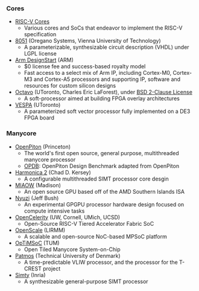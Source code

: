 ### Cores
 - [RISC-V Cores](https://riscv.org/risc-v-cores/)
   - Various cores and SoCs that endeavor to implement the RISC-V specification
 - [8051](https://www.oreganosystems.at/products/ip-cores/8051-ip-core) (Oregano Systems, Vienna University of Technology)
   - A parameterizable, synthesizable circuit description (VHDL) under LGPL license
 - [Arm DesignStart](https://developer.arm.com/ip-products/designstart) (ARM)
   - $0 license fee and success-based royalty model
   - Fast access to a select mix of Arm IP, including Cortex-M0, Cortex-M3 and Cortex-A5 processors and supporting IP, software and resources for custom silicon designs
 - [Octavo](http://fpgacpu.ca/octavo/) (UToronto, Charles Eric LaForest), under [BSD 2-Clause License](https://github.com/laforest/Octavo/blob/master/LICENSE)
   - A soft-processor aimed at building FPGA overlay architectures
 - [VESPA](http://www.eecg.toronto.edu/VESPA/) (UToronto)
   - A parameterized soft vector processor fully implemented on a DE3 FPGA board

### Manycore
 - [OpenPiton](https://github.com/PrincetonUniversity/openpiton) (Princeton)
   - The world's first open source, general purpose, multithreaded manycore processor
   - [OPDB](https://github.com/PrincetonUniversity/OPDB): OpenPiton Design Benchmark adapted from OpenPiton
- [Harmonica 2](https://github.com/cdkersey/harmonica2) (Chad D. Kersey)
   - A configurable multithreaded SIMT processor core desgin
 - [MIAOW](https://github.com/VerticalResearchGroup/miaow) (Madison)
   - An open source GPU based off of the AMD Southern Islands ISA
 - [Nyuzi](https://github.com/jbush001/NyuziProcessor) (Jeff Bush)
   - An experimental GPGPU processor hardware design focused on compute intensive tasks
 - [OpenCelerity](http://opencelerity.org/) (UW, Cornell, UMich, UCSD)
   - Open-Source RISC-V Tiered Accelerator Fabric SoC
 - [OpenScale](http://www.lirmm.fr/ADAC/?page_id=102) (LIRMM)
   - A scalable and open-source NoC-based MPSoC platform
 - [OpTiMSoC](https://github.com/optimsoc/optimsoc) (TUM)
   - Open Tiled Manycore System-on-Chip
 - [Patmos](https://github.com/t-crest/patmos) (Technical University of Denmark)
   - A time-predictable VLIW processor, and the processor for the T-CREST project 
 - [Simty](https://gforge.inria.fr/scm/?group_id=8062) (Inria)
   - A synthesizable general-purpose SIMT processor
